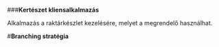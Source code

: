 ###**Kertészet kliensalkalmazás**

Alkalmazás a raktárkészlet kezelésére, melyet a megrendelő használhat. 


#**Branching stratégia**

